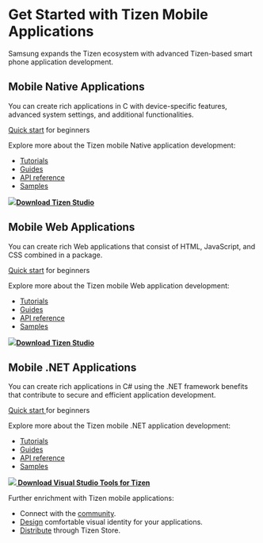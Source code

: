 
# Get Started with Tizen Mobile Applications
Samsung expands the Tizen ecosystem with advanced Tizen-based smart phone application development.  

## Mobile Native Applications
You can create rich applications in C with device-specific features, advanced system settings, and additional functionalities.

[Quick start](../native/get-started/mobile/first-app.md) for beginners

Explore more about the Tizen mobile Native application development:
- [Tutorials](../native/tutorials/overview.md)
- [Guides](../native/guides/index.md)
- [API reference](../native/api/overview.md)
- [Samples](https://developer.tizen.org/development/sample/native)

<a href="https://developer.tizen.org/development/tizen-studio/download" target="_blank"><img src="media/ic_docs_download.png"><strong>Download Tizen Studio</strong></a>

## Mobile Web Applications
You can create rich Web applications that consist of HTML, JavaScript, and CSS combined in a package. 

[Quick start](../web/get-started/mobile/first-app.md) for beginners

Explore more about the Tizen mobile Web application development:
- [Tutorials](../web/tutorials/overview.md)
- [Guides](../web/guides/index.md)
- [API reference](../web/api/index.md) 
- [Samples](https://developer.tizen.org/development/sample/web)

<a href="https://developer.tizen.org/development/tizen-studio/download" target="_blank"><img src="media/ic_docs_download.png"><strong>Download Tizen Studio</strong></a>

## Mobile .NET Applications

You can create rich applications in C# using the .NET framework benefits that contribute to secure and efficient application development. 

[Quick start ](../dotnet/get-started/mobile/first-app.md) for beginners
	
Explore more about the Tizen mobile .NET application development:
- [Tutorials](../dotnet/tutorials/overview.md)	
- [Guides](../dotnet/guides/overview.md)
- [API reference ](../dotnet/api/overview.md)
- [Samples](../dotnet/samples/account/overview.md)

<a href="https://marketplace.visualstudio.com/items?itemName=tizen.VisualStudioToolsforTizen" target="_blank"><img src="media/ic_docs_download.png"><Strong> Download Visual Studio Tools for Tizen</strong></a>

Further enrichment with Tizen mobile applications:
- Connect with the [community](https://developer.tizen.org/community/tip-tech).
- [Design](../design/mobile/design-principles.md) comfortable visual identity for your applications.
- [Distribute](../distribute/how-to-distribute/overview.md) through Tizen Store.


